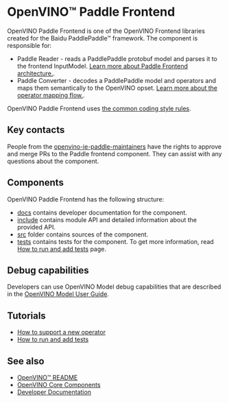 # OpenVINO™ Paddle Frontend

OpenVINO Paddle Frontend is one of the OpenVINO Frontend libraries created for the Baidu PaddlePaddle™ framework.
The component is responsible for:
 * Paddle Reader - reads a PaddlePaddle protobuf model and parses it to the frontend InputModel. [Learn more about Paddle Frontend architecture.](./docs/paddle_frontend_architecture.md).
 * Paddle Converter - decodes a PaddlePaddle model and operators and maps them semantically to the OpenVINO opset. [Learn more about the operator mapping flow.](./docs/operation_mapping_flow.md).

OpenVINO Paddle Frontend uses [the common coding style rules](../../../docs/dev/coding_style.md).

## Key contacts

People from the [openvino-ie-paddle-maintainers](https://github.com/orgs/openvinotoolkit/teams/openvino-ie-paddle-maintainers) have the rights to approve and merge PRs to the Paddle frontend component. They can assist with any questions about the component.

## Components

OpenVINO Paddle Frontend has the following structure:
 * [docs](./docs) contains developer documentation for the component.
 * [include](./include) contains module API and detailed information about the provided API.
 * [src](./src) folder contains sources of the component.
 * [tests](./tests) contains tests for the component. To get more information, read [How to run and add tests](./docs/tests.md) page.

## Debug capabilities

Developers can use OpenVINO Model debug capabilities that are described in the [OpenVINO Model User Guide](https://docs.openvino.ai/2023.3/openvino_docs_OV_UG_Model_Representation.html#model-debug-capabilities).

## Tutorials

 * [How to support a new operator](./docs/operation_mapping_flow.md)
 * [How to run and add tests](./docs/tests.md)

## See also
 * [OpenVINO™ README](../../README.md)
 * [OpenVINO Core Components](../README.md)
 * [Developer Documentation](../../../docs/dev/index.md)
